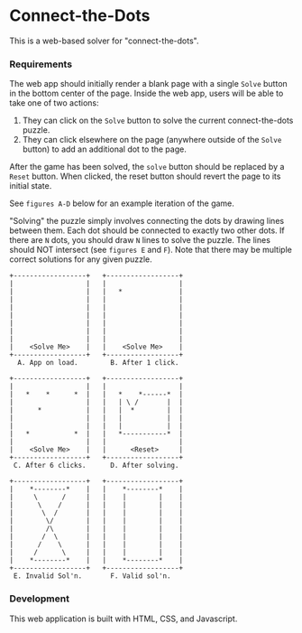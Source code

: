 # Connect-the-Dots #
 
This is a web-based solver for "connect-the-dots".

### Requirements ###

The web app should initially render a blank page with a single `Solve` button in
 the bottom center of the page.  Inside the web app, users will be able to take 
 one of two actions:
 
1. They can click on the `Solve` button to solve the current connect-the-dots 
puzzle.
2. They can click elsewhere on the page (anywhere outside of the `Solve` button)
 to add an additional dot to the page.

After the game has been solved, the `solve` button should be replaced by a 
`Reset` button.  When clicked, the reset button should revert the page to its 
initial state.

See `figures A-D` below for an example iteration of the game.

"Solving" the puzzle simply involves connecting the dots by drawing lines 
between them.  Each dot should be connected to exactly two other dots.  If there
 are `N` dots, you should draw `N` lines to solve the puzzle.  The lines should 
 NOT intersect (see `figures E` and `F`).  Note that there may be multiple 
 correct solutions for any given puzzle.

```
+------------------+   +------------------+   
|                  |   |                  |   
|                  |   |   *              |   
|                  |   |                  |   
|                  |   |                  |   
|                  |   |                  |   
|                  |   |                  |   
|                  |   |                  |   
|                  |   |                  |   
|    <Solve Me>    |   |    <Solve Me>    |   
+------------------+   +------------------+   
  A. App on load.        B. After 1 click.    
  
+------------------+   +------------------+
|                  |   |                  |
|   *    *      *  |   |   *    *------*  |
|                  |   |   | \ /       |  |
|      *           |   |   |  *        |  |
|                  |   |   |           |  |
|                  |   |   |           |  |
|   *           *  |   |   *-----------*  |
|                  |   |                  |
|    <Solve Me>    |   |      <Reset>     |
+------------------+   +------------------+
 C. After 6 clicks.      D. After solving.

+------------------+   +------------------+  
|    *--------*    |   |    *--------*    |
|     \      /     |   |    |        |    |
|      \    /      |   |    |        |    |
|       \  /       |   |    |        |    |
|        \/        |   |    |        |    |
|        /\        |   |    |        |    |
|       /  \       |   |    |        |    |
|      /    \      |   |    |        |    |
|     /      \     |   |    |        |    |
|    *--------*    |   |    *--------*    |
+------------------+   +------------------+
 E. Invalid Sol'n.       F. Valid sol'n.
```

### Development ###

This web application is built with HTML, CSS, and Javascript.
